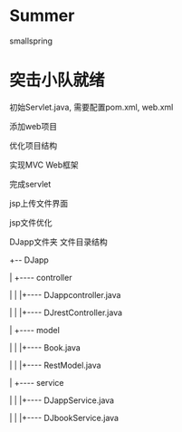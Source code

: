 # Summer
smallspring

# 突击小队就绪
初始Servlet.java, 需要配置pom.xml,  web.xml

添加web项目

优化项目结构

实现MVC Web框架

完成servlet

jsp上传文件界面

jsp文件优化

DJapp文件夹
文件目录结构

+-- DJapp

| +---- controller

| | |+---- DJappcontroller.java

| | |+---- DJrestController.java

| +---- model

| | |+---- Book.java

| | |+---- RestModel.java

| +---- service

| | |+---- DJappService.java

| | |+---- DJbookService.java








